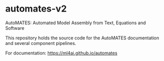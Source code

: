 # automates-v2
AutoMATES: Automated Model Assembly from Text, Equations and Software


This repository holds the source code for the AutoMATES documentation
and several component pipelines.

For documentation: https://ml4ai.github.io/automates
